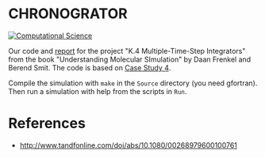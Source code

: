 CHRONOGRATOR
============

[![Computational Science](http://preview.computationalscience.nl/wp-content/uploads/2014/09/computationalsciencelogo-fc-trans-300x100.png)](http://uva.computationalscience.nl/)

Our code and
[report](https://github.com/sunsistemo/chronogrator/blob/master/Report/chronogrator.pdf) for the
project "K.4 Multiple-Time-Step Integrators" from the book "Understanding Molecular SImulation" by
Daan Frenkel and Berend Smit. The code is based on
[Case Study 4](http://www.acmm.nl/molsim/frenkel_smit/CaseStudy_4/index.html).

Compile the simulation with `make` in the `Source` directory (you need
gfortran). Then run a simulation with help from the scripts in `Run`.

# References

* <http://www.tandfonline.com/doi/abs/10.1080/00268979600100761>
